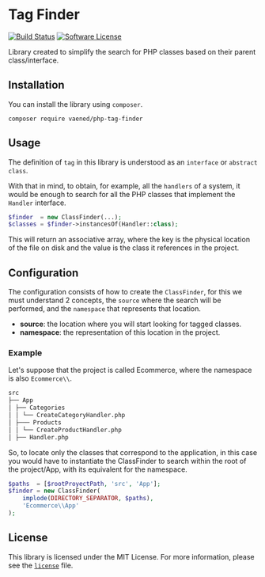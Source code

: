 # Tag Finder

[![Build Status](https://github.com/vaened/php-tag-finder/actions/workflows/tests.yml/badge.svg)](https://github.com/vaened/php-tag-finder/actions?query=workflow:Tests)
[![Software License](https://img.shields.io/badge/license-MIT-brightgreen.svg?style=flat-square)](license)

Library created to simplify the search for PHP classes based on their parent class/interface.

## Installation

You can install the library using `composer`.

```shell 
composer require vaened/php-tag-finder
```

## Usage

The definition of `tag` in this library is understood as an `interface` or `abstract class`.

With that in mind, to obtain, for example, all the `handlers` of a system, it would be enough to search for all the PHP classes that
implement the `Handler` interface.

```php
$finder  = new ClassFinder(...);
$classes = $finder->instancesOf(Handler::class);
```

This will return an associative array, where the key is the physical location of the file on disk and the value is the class it references
in the project.

## Configuration

The configuration consists of how to create the `ClassFinder`, for this we must understand 2 concepts, the `source` where the search will be
performed, and the `namespace` that represents that location.

- **source**: the location where you will start looking for tagged classes.
- **namespace**: the representation of this location in the project.

### Example

Let's suppose that the project is called Ecommerce, where the namespace is also `Ecommerce\\`.

```md
src
├── App
│ ├── Categories
│ │ └── CreateCategoryHandler.php
│ ├─── Products
│ │ └── CreateProductHandler.php
│ ├── Handler.php
```

So, to locate only the classes that correspond to the application, in this case you would have to instantiate the ClassFinder to search
within the root of the project/App, with its equivalent for the namespace.

```php
$paths  = [$rootProyectPath, 'src', 'App'];
$finder = new ClassFinder(
    implode(DIRECTORY_SEPARATOR, $paths),
    'Ecommerce\\App'
);
```

## License

This library is licensed under the MIT License. For more information, please see the [`license`](./license) file.